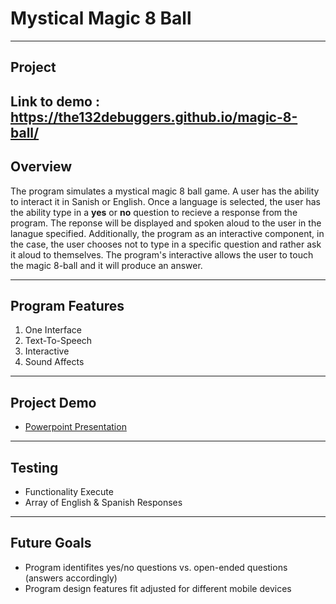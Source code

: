 # Mystical Magic 8 Ball 

--- 
## Project 
Link to demo : https://the132debuggers.github.io/magic-8-ball/ 
---
## Overview 
The program simulates a mystical magic 8 ball game. A user has the ability to interact it in Sanish or English. Once a language is selected, the user has the ability type in a **yes** or **no** question to recieve a response from the program. The reponse will be displayed and spoken aloud to the user in the lanague specified. Additionally, the program as an interactive component, in the case, the user chooses not to type in a specific question and rather ask it aloud to themselves. The program's interactive allows the user to touch the magic 8-ball and it will produce an answer. 

--- 

## Program Features 
1. One Interface 
2. Text-To-Speech 
3. Interactive 
4. Sound Affects 

--- 

## Project Demo 
- [Powerpoint Presentation](https://docs.google.com/presentation/d/1JKp0G5GtydcKOlTbdqwPYhFlyB5VY1zEWuZq7ShUjpg/edit?usp=sharing)

--- 

## Testing 
- Functionality Execute 
- Array of English & Spanish Responses  

--- 

## Future Goals 
- Program identifites yes/no questions vs. open-ended questions (answers accordingly) 
- Program design features fit adjusted for different mobile devices 
